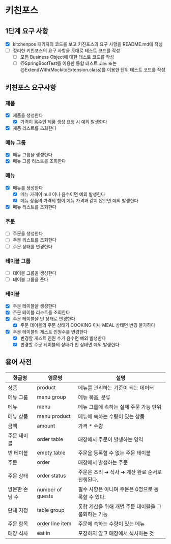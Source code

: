 # 키친포스

## 1단계 요구 사항

- [x] kitchenpos 패키지의 코드를 보고 키친포스의 요구 사항을 README.md에 작성
- [ ] 정리한 키친포스의 요구 사항을 토대로 테스트 코드를 작성
    - [ ] 모든 Business Object에 대한 테스트 코드를 작성
    - [ ] @SpringBootTest를 이용한 통합 테스트 코드 또는 @ExtendWith(MockitoExtension.class)를 이용한 단위 테스트 코드를 작성

## 키친포스 요구사항

### 제품

- [x] 제품을 생성한다
    - [x] 가격이 음수인 제품 생성 요청 시 예외 발생한다
- [x] 제품 리스트를 조회한다

### 메뉴 그룹

- [x] 메뉴 그룹을 생성한다
- [x] 메뉴 그룹 리스트를 조회한다

### 메뉴

- [x] 메뉴를 생성한다
    - [x] 메뉴 가격이 null 이나 음수이면 예외 발생한다
    - [x] 메뉴 상품의 가격의 합이 메뉴 가격과 같지 않으면 예외 발생한다
- [x] 메뉴 리스트를 조회한다

### 주문

- [ ] 주문을 생성한다
- [ ] 주문 리스트를 조회한다
- [ ] 주문 상태를 변경한다

### 테이블 그룹

- [ ] 테이블 그룹을 생성한다
- [ ] 테이블 그룹을 푼다

### 테이블

- [x] 주문 테이블을 생성한다
- [x] 주문 테이블 리스트를 조회한다
- [x] 주문 테이블을 빈 상태로 변경한다
    - [x] 주문 테이블의 주문 상태가 COOKING 이나 MEAL 상태면 변경 불가하다
- [x] 주문 테이블의 게스트 인원수를 변경한다
    - [x] 변경할 게스트 인원 수가 음수면 예외 발생한다
    - [x] 변경할 주문 테이블의 상태가 빈 상태면 예외 발생한다

## 용어 사전

| 한글명 | 영문명 | 설명 |
| --- | --- | --- |
| 상품 | product | 메뉴를 관리하는 기준이 되는 데이터 |
| 메뉴 그룹 | menu group | 메뉴 묶음, 분류 |
| 메뉴 | menu | 메뉴 그룹에 속하는 실제 주문 가능 단위 |
| 메뉴 상품 | menu product | 메뉴에 속하는 수량이 있는 상품 |
| 금액 | amount | 가격 * 수량 |
| 주문 테이블 | order table | 매장에서 주문이 발생하는 영역 |
| 빈 테이블 | empty table | 주문을 등록할 수 없는 주문 테이블 |
| 주문 | order | 매장에서 발생하는 주문 |
| 주문 상태 | order status | 주문은 조리 ➜ 식사 ➜ 계산 완료 순서로 진행된다. |
| 방문한 손님 수 | number of guests | 필수 사항은 아니며 주문은 0명으로 등록할 수 있다. |
| 단체 지정 | table group | 통합 계산을 위해 개별 주문 테이블을 그룹화하는 기능 |
| 주문 항목 | order line item | 주문에 속하는 수량이 있는 메뉴 |
| 매장 식사 | eat in | 포장하지 않고 매장에서 식사하는 것 |
